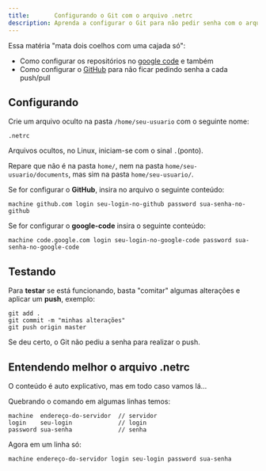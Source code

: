 ```yaml
---
title:       Configurando o Git com o arquivo .netrc
description: Aprenda a configurar o Git para não pedir senha com o arquivo netrc
---
```


Essa matéria "mata dois coelhos com uma cajada só":

- Como configurar os repositórios no [google code](https://code.google.com/ "link-externo") e também
- Como configurar o [GitHub](https://github.com/ "link-externo") para não ficar pedindo senha a cada push/pull



## Configurando

Crie um arquivo oculto na pasta `/home/seu-usuario` com o seguinte nome:

    .netrc

Arquivos ocultos, no Linux, iniciam-se com o sinal `.`(ponto).

Repare que não é na pasta `home/`, nem na pasta `home/seu-usuario/documents`, mas sim na pasta `home/seu-usuario/`.

Se for configurar o __GitHub__, insira no arquivo o seguinte conteúdo:

    machine github.com login seu-login-no-github password sua-senha-no-github


Se for configurar o __google-code__ insira o seguinte conteúdo:

    machine code.google.com login seu-login-no-google-code password sua-senha-no-google-code



## Testando

Para __testar__ se está funcionando, basta "comitar" algumas alterações e aplicar um __push__, exemplo:

    git add .
    git commit -m "minhas alterações"
    git push origin master

Se deu certo, o Git não pediu a senha para realizar o push.



## Entendendo melhor o arquivo .netrc

O conteúdo é auto explicativo, mas em todo caso vamos lá...

Quebrando o comando em algumas linhas temos:

    machine  endereço-do-servidor  // servidor
    login    seu-login             // login
    password sua-senha             // senha

Agora em um linha só:

    machine endereço-do-servidor login seu-login password sua-senha

